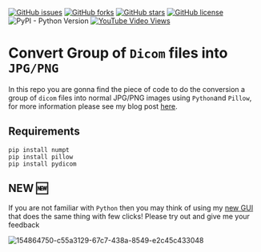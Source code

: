 [![GitHub issues](https://img.shields.io/github/issues/amine0110/convert-a-group-of-dicom-images-into-jpg-images)](https://github.com/amine0110/convert-a-group-of-dicom-images-into-jpg-images/issues) [![GitHub forks](https://img.shields.io/github/forks/amine0110/convert-a-group-of-dicom-images-into-jpg-images)](https://github.com/amine0110/convert-a-group-of-dicom-images-into-jpg-images/network) [![GitHub stars](https://img.shields.io/github/stars/amine0110/convert-a-group-of-dicom-images-into-jpg-images)](https://github.com/amine0110/convert-a-group-of-dicom-images-into-jpg-images/stargazers) [![GitHub license](https://img.shields.io/github/license/amine0110/convert-a-group-of-dicom-images-into-jpg-images)](https://github.com/amine0110/convert-a-group-of-dicom-images-into-jpg-images) ![PyPI - Python Version](https://img.shields.io/pypi/pyversions/pydicom) [![YouTube Video Views](https://img.shields.io/youtube/views/PKlam1LCBnU?style=social)](https://youtu.be/PKlam1LCBnU)
# Convert Group of `Dicom` files into `JPG/PNG`

In this repo you are gonna find the piece of code to do the conversion a group of  `dicom` files into normal JPG/PNG images using `Python`and `Pillow`, for more information please see my blog post [here](https://pycad.co/how-to-convert-a-dicom-image-into-jpg-or-png/).

## Requirements

```
pip install numpt
pip install pillow
pip install pydicom
```

## NEW 🆕

If you are not familiar with `Python` then you may think of using my [new GUI](https://pycad.co/convert-jpg-or-png-images-into-dicom/) that does the same thing with few clicks! Please try out and give me your feedback


![154864750-c55a3129-67c7-438a-8549-e2c45c433048](https://user-images.githubusercontent.com/37108394/156255711-be9b7e38-6d6d-4b72-85fc-856334f15503.png)
